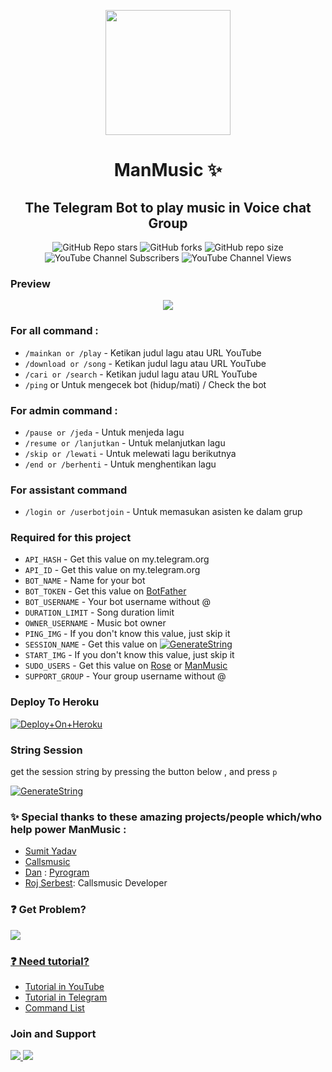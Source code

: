 <p align="center">
      <img style="width:200px; height:200px;"  src="https://telegra.ph/file/9a7828fb40ec2fb5dd0fd.png"></p>
<h1 align="center"><b>ManMusic ✨</b></h1>
<h2 align="center"><b>The Telegram Bot to play music in Voice chat Group</b></h2>

<p align="center">
  <img alt="GitHub Repo stars" src="https://img.shields.io/github/stars/dhimasazman/manMusic">
  <img alt="GitHub forks" src="https://img.shields.io/github/forks/dhimasazman/ManMusic">
  <img alt="GitHub repo size" src="https://img.shields.io/github/repo-size/dhimasazman/ManMusic?logo=github">
  <img alt="YouTube Channel Subscribers" src="https://img.shields.io/youtube/channel/subscribers/UC2MpGc29oa5FBCcOwtBGzQQ?style=social">
  <img alt="YouTube Channel Views" src="https://img.shields.io/youtube/channel/views/UC2MpGc29oa5FBCcOwtBGzQQ?style=social">
</p>

### Preview

<p align="center">
      <img src="https://telegra.ph/file/7ffc39a7789bb80175f70.png">
</p>

### For all command :
- `/mainkan or /play` - Ketikan judul lagu atau URL YouTube
- `/download or /song` - Ketikan judul lagu atau URL YouTube
- `/cari or /search` - Ketikan judul lagu atau URL YouTube
- `/ping` or Untuk mengecek bot (hidup/mati) / Check the bot

### For admin command :
- `/pause or /jeda` - Untuk menjeda lagu 
- `/resume or /lanjutkan` - Untuk melanjutkan lagu
- `/skip or /lewati` - Untuk melewati lagu berikutnya
- `/end or /berhenti` - Untuk menghentikan lagu

### For assistant command
- `/login or /userbotjoin` - Untuk memasukan asisten ke dalam grup

### Required for this project
- `API_HASH` - Get this value on my.telegram.org
- `API_ID` - Get this value on my.telegram.org
- `BOT_NAME` - Name for your bot
- `BOT_TOKEN` - Get this value on [BotFather](http://t.me/botfather)
- `BOT_USERNAME` - Your bot username without @
- `DURATION_LIMIT` - Song duration limit
- `OWNER_USERNAME` - Music bot owner
- `PING_IMG` - If you don't know this value, just skip it
- `SESSION_NAME` - Get this value on [![GenerateString](https://img.shields.io/badge/repl.it-generateString-yellowgreen)](https://replit.com/@DhimasAzman/Get-Session)
- `START_IMG` - If you don't know this value, just skip it
- `SUDO_USERS` - Get this value on [Rose](http://t.me/MissRose_Bot) or [ManMusic](http://t.me/azumanmusicplayerbot)
- `SUPPORT_GROUP` - Your group username without @

### Deploy To Heroku

[![Deploy+On+Heroku](https://www.herokucdn.com/deploy/button.svg)](https://heroku.com/deploy?template=https://github.com/dhimasazman/ManMusic)


### String Session
get the session string by pressing the button below , and press `p`

[![GenerateString](https://img.shields.io/badge/repl.it-generateString-yellowgreen)](https://replit.com/@DhimasAzman/Get-Session)

### ✨ Special thanks to these amazing projects/people which/who help power ManMusic :

- [Sumit Yadav](http://github.com/Sumit9969/DarkxMusic)
- [Callsmusic](http://github.com/callsmusic/callsmusic)
- [Dan](https://github.com/delivrance) : [Pyrogram](https://github.com/pyrogram/pyrogram)
- [Roj Serbest](http://github.com/rojserbest): Callsmusic Developer

### ❓ Get Problem? 

<p align="left">
      <a href="https://t.me/erojistrix"><img src="https://img.shields.io/badge/Contact%20Me-blue?style=for-the-badge&logo=telegram">
            </p>

### ❓ Need tutorial?
- [Tutorial in YouTube](http://youtube.com/c/dhimasazman)
- [Tutorial in Telegram](http://t.me/azumanprojects)
- [Command List](https://telegra.ph/COMMAND-LIST-06-10)

### Join and Support

<p align="left">
      <a href="https://t.me/azumanprojects"><img src="https://img.shields.io/badge/Join%20Channel-blue?style=for-the-badge&logo=telegram">
      <a href="https://t.me/azumansquad"><img src="https://img.shields.io/badge/Join%20Group-blue?style=for-the-badge&logo=telegram">
</p>

